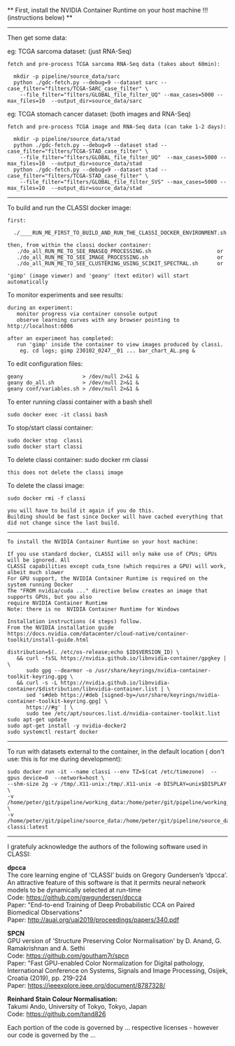 
** First, install the NVIDIA Container Runtime on your host machine !!! (instructions below) **

---
 Then get some data:
 
  eg: TCGA sarcoma dataset: (just RNA-Seq)  
  
    fetch and pre-process TCGA sarcoma RNA-Seq data (takes about 60min):  
    
      mkdir -p pipeline/source_data/sarc    
      python ./gdc-fetch.py --debug=9 --dataset sarc --case_filter="filters/TCGA-SARC_case_filter" \  
        --file_filter="filters/GLOBAL_file_filter_UQ" --max_cases=5000 --max_files=10  --output_dir=source_data/sarc  

  eg: TCGA stomach cancer dataset: (both images and RNA-Seq)   
  
    fetch and pre-process TCGA image and RNA-Seq data (can take 1-2 days):   
    
      mkdir -p pipeline/source_data/stad   
      python ./gdc-fetch.py --debug=9 --dataset stad --case_filter="filters/TCGA-STAD_case_filter" \  
        --file_filter="filters/GLOBAL_file_filter_UQ"  --max_cases=5000 --max_files=10  --output_dir=source_data/stad  
      python ./gdc-fetch.py --debug=9 --dataset stad --case_filter="filters/TCGA-STAD_case_filter" \  
        --file_filter="filters/GLOBAL_file_filter_SVS" --max_cases=5000 --max_files=10  --output_dir=source_data/stad  

---
 To build and run the CLASSI docker image:
 
    first:

      ./____RUN_ME_FIRST_TO_BUILD_AND_RUN_THE_CLASSI_DOCKER_ENVIRONMENT.sh

    then, from within the classi docker container:
       ./do_all_RUN_ME_TO_SEE_RNASEQ_PROCESSING.sh                     or
       ./do_all_RUN_ME_TO_SEE_IMAGE_PROCESSING.sh                      or
       ./do_all_RUN_ME_TO_SEE_CLUSTERING_USING_SCIKIT_SPECTRAL.sh      or

    'gimp' (image viewer) and 'geany' (text editor) will start automatically

 To monitor experiments and see results:

    during an experiment:
       monitor progress via container console output
       observe learning curves with any browser pointing to http://localhost:6006
       
    after an experiment has completed:
       run 'gimp' inside the container to view images produced by classi. 
        eg. cd logs; gimp 230102_0247__01 ... bar_chart_AL.png &

 To edit configuration files:

    geany                   > /dev/null 2>&1 &
    geany do_all.sh         > /dev/null 2>&1 &
    geany conf/variables.sh > /dev/null 2>&1 &

 To enter running classi container with a bash shell

    sudo docker exec -it classi bash

 To stop/start classi container:

    sudo docker stop  classi
    sudo docker start classi

 To delete classi container:
    sudo docker rm classi

    this does not delete the classi image

 To delete the classi image:

    sudo docker rmi -f classi

    you will have to build it again if you do this. 
    Building should be fast since Docker will have cached everything that did not change since the last build.

---

    To install the NVIDIA Container Runtime on your host machine:

    If you use standard docker, CLASSI will only make use of CPUs; GPUs will be ignored. All 
    CLASSI capabilities except cuda_tsne (which requires a GPU) will work, albeit much slower
    For GPU support, the NVIDIA Container Runtime is required on the system running Docker
    The "FROM nvidia/cuda ..." directive below creates an image that supports GPUs, but you also 
    require NVIDIA Container Runtime
    Note: there is no  NVIDIA Container Runtime for Windows
    
    Installation instructions (4 steps) follow. 
    From the NVIDIA installation guide https://docs.nvidia.com/datacenter/cloud-native/container-toolkit/install-guide.html

    distribution=$(. /etc/os-release;echo $ID$VERSION_ID) \
       && curl -fsSL https://nvidia.github.io/libnvidia-container/gpgkey | \
          sudo gpg --dearmor -o /usr/share/keyrings/nvidia-container-toolkit-keyring.gpg \
       && curl -s -L https://nvidia.github.io/libnvidia-container/$distribution/libnvidia-container.list | \
          sed 's#deb https://#deb [signed-by=/usr/share/keyrings/nvidia-container-toolkit-keyring.gpg] \
          https://#g' | \
          sudo tee /etc/apt/sources.list.d/nvidia-container-toolkit.list
    sudo apt-get update
    sudo apt-get install -y nvidia-docker2
    sudo systemctl restart docker

---

 To run with datasets external to the container, in the default location (
 don't use: this is for me during development):

    sudo docker run -it --name classi --env TZ=$(cat /etc/timezone)  --gpus device=0  --network=host \
    --shm-size 2g -v /tmp/.X11-unix:/tmp/.X11-unix -e DISPLAY=unix$DISPLAY \
    -v /home/peter/git/pipeline/working_data:/home/peter/git/pipeline/working_data \
    -v /home/peter/git/pipeline/source_data:/home/peter/git/pipeline/source_data  classi:latest

---


I gratefuly acknowledge the authors of the following software used in CLASSI:

**dpcca**  
The core learning engine of ‘CLASSI’ buids on Gregory Gundersen’s ‘dpcca'. 
      An attractive feature of this software is that it permits neural network models to be dynamically selected at run-time  
Code: https://github.com/gwgundersen/dpcca  
Paper: "End-to-end Training of Deep Probabilistic CCA on Paired Biomedical Observations"  
Paper: http://auai.org/uai2019/proceedings/papers/340.pdf  

**SPCN**  
GPU version of 'Structure Preserving Color Normalisation' by D. Anand, G. Ramakrishnan and A. Sethi  
Code:  https://github.com/goutham7r/spcn  
Paper: "Fast GPU-enabled Color Normalization for Digital pathology, International Conference on Systems, 
        Signals and Image Processing, Osijek, Croatia (2019), pp. 219-224  
Paper: https://ieeexplore.ieee.org/document/8787328/  

**Reinhard Stain Colour Normalisation:**  
Takumi Ando, University of Tokyo, Tokyo, Japan  
Code: https://github.com/tand826  
  
  
  
Each portion of the code is governed by ... respective licenses - however our code is governed by the ...

